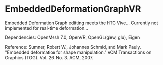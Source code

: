 # EmbeddedDeformationGraphVR
Embedded Deformation Graph editting meets the HTC Vive... 
Currently not implemented for real-time deformation...

Dependencies: OpenMesh 7.0, OpenVR, OpenGL(glew, glu), Eigen 

Reference: 
Sumner, Robert W., Johannes Schmid, and Mark Pauly. "Embedded deformation for shape manipulation." ACM Transactions on Graphics (TOG). Vol. 26. No. 3. ACM, 2007.
